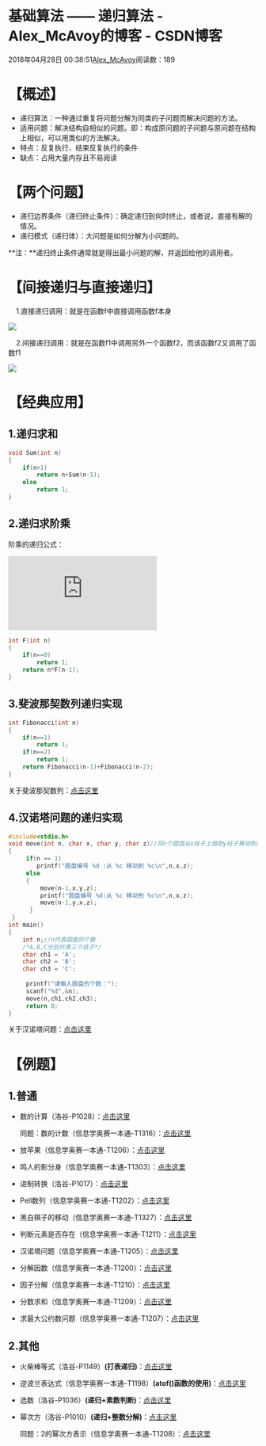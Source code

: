 # 基础算法 —— 递归算法 - Alex_McAvoy的博客 - CSDN博客





2018年04月28日 00:38:51[Alex_McAvoy](https://me.csdn.net/u011815404)阅读数：189








# 【概述】
- 递归算法：一种通过重复将问题分解为同类的子问题而解决问题的方法。
- 适用问题：解决结构自相似的问题。即：构成原问题的子问题与原问题在结构上相似，可以用类似的方法解决。
- 特点：反复执行、结束反复执行的条件
- 缺点：占用大量内存且不易阅读

# 【两个问题】
- 递归边界条件（递归终止条件）：确定递归到何时终止，或者说，直接有解的情况。
- 递归模式（递归体）：大问题是如何分解为小问题的。 

**注：**递归终止条件通常就是得出最小问题的解，并返回给他的调用者。

# 【间接递归与直接递归】

    1.直接递归调用：就是在函数f中直接调用函数f本身

![](https://img-blog.csdn.net/20180428003407597)

    2.间接递归调用：就是在函数f1中调用另外一个函数f2，而该函数f2又调用了函数f1

![](https://img-blog.csdn.net/20180428003505244)

# 【经典应用】

## 1.递归求和

```cpp
void Sum(int n)
{
    if(n>1)
        return n+Sum(n-1);
    else
        return 1;
}
```

## 2.递归求阶乘

阶乘的递归公式：

![F(n)=\left\{\begin{matrix}1,n=0 \\ n*F(n-1),n\geq 0 \end{matrix}\right.](https://private.codecogs.com/gif.latex?F%28n%29%3D%5Cleft%5C%7B%5Cbegin%7Bmatrix%7D1%2Cn%3D0%20%5C%5C%20n*F%28n-1%29%2Cn%5Cgeq%200%20%5Cend%7Bmatrix%7D%5Cright.)

```cpp
int F(int n)  
{  
    if(n==0)
        return 1;  
    return n*F(n-1);
}
```

## 3.斐波那契数列递归实现

```cpp
int Fibonacci(int n)
{
    if(n==1)
        return 1;
    if(n==2)
        return 1;
    return Fibonacci(n-1)+Fibonacci(n-2);
}
```

关于斐波那契数列：[点击这里](https://blog.csdn.net/u011815404/article/details/80056574)

## 4.汉诺塔问题的递归实现

```cpp
#include<stdio.h>
void move(int n, char x, char y, char z)//将n个圆盘从x柱子上借助y柱子移动到z柱子上
{
     if(n == 1)
     	printf("圆盘编号 %d :从 %c 移动到 %c\n",n,x,z);
     else
     {
         move(n-1,x,y,z);
         printf("圆盘编号 %d:从 %c 移动到 %c\n",n,x,z);
         move(n-1,y,x,z);
      }
 }
int main()
{
    int n;//n代表圆盘的个数
    /*A,B,C分别代表三个柱子*/
    char ch1 = 'A';
    char ch2 = 'B';
    char ch3 = 'C';
 
     printf("请输入圆盘的个数：");
     scanf("%d",&n);
     move(n,ch1,ch2,ch3);
     return 0;
}
```

关于汉诺塔问题：[点击这里](https://blog.csdn.net/u011815404/article/details/80057146)

# 【例题】

## 1.普通
- 数的计算（洛谷-P1028）：[点击这里](https://blog.csdn.net/u011815404/article/details/79394619)

	同题：数的计数（信息学奥赛一本通-T1316）：[点击这里](https://blog.csdn.net/u011815404/article/details/80261450)
- 放苹果（信息学奥赛一本通-T1206）：[点击这里](https://blog.csdn.net/u011815404/article/details/80275406)
- 鸣人的影分身（信息学奥赛一本通-T1303）：[点击这里](https://blog.csdn.net/u011815404/article/details/80609769)
- 进制转换（洛谷-P1017）：[点击这里](https://blog.csdn.net/u011815404/article/details/81746774)
- Pell数列（信息学奥赛一本通-T1202）：[点击这里](https://blog.csdn.net/u011815404/article/details/80261580)
- 黑白棋子的移动（信息学奥赛一本通-T1327）：[点击这里](https://blog.csdn.net/u011815404/article/details/80330574)
- 判断元素是否存在（信息学奥赛一本通-T1211）：[点击这里](https://blog.csdn.net/u011815404/article/details/80275476)
- 汉诺塔问题（信息学奥赛一本通-T1205）：[点击这里](https://blog.csdn.net/u011815404/article/details/80275405)
- 分解因数（信息学奥赛一本通-T1200）：[点击这里](https://blog.csdn.net/u011815404/article/details/80261446)
- 因子分解（信息学奥赛一本通-T1210）：[点击这里](https://blog.csdn.net/u011815404/article/details/80275485)
- 分数求和（信息学奥赛一本通-T1209）：[点击这里](https://blog.csdn.net/u011815404/article/details/80275484)
- 求最大公约数问题（信息学奥赛一本通-T1207）：[点击这里](https://blog.csdn.net/u011815404/article/details/80275404)

## 2.其他
- 火柴棒等式（洛谷-P1149）**(打表递归)**：[点击这里](https://blog.csdn.net/u011815404/article/details/79394686)
- 逆波兰表达式（信息学奥赛一本通-T1198）**(atof()函数的使用)**：[点击这里](https://blog.csdn.net/u011815404/article/details/80261449)
- 选数（洛谷-P1036）**(递归+素数判断)**：[点击这里](https://blog.csdn.net/u011815404/article/details/79394680)
- 幂次方（洛谷-P1010）**(递归+整数分解)**：[点击这里](https://blog.csdn.net/u011815404/article/details/80944524)

	同题：2的幂次方表示（信息学奥赛一本通-T1208）：[点击这里](https://blog.csdn.net/u011815404/article/details/80275486)



